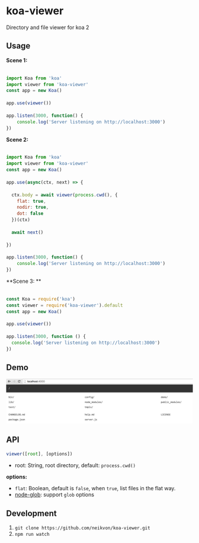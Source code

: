# koa-viewer
Directory and file viewer for koa 2


## Usage

**Scene 1:**
```js

import Koa from 'koa'
import viewer from 'koa-viewer'
const app = new Koa()

app.use(viewer())

app.listen(3000, function() {
    console.log('Server listening on http://localhost:3000')
})

```

**Scene 2:**
```js

import Koa from 'koa'
import viewer from 'koa-viewer'
const app = new Koa()

app.use(async(ctx, next) => {

  ctx.body = await viewer(process.cwd(), {
    flat: true,
    nodir: true,
    dot: false
  })(ctx)

  await next()

})

app.listen(3000, function() {
    console.log('Server listening on http://localhost:3000')
})

```

**Scene 3: **
```js

const Koa = require('koa')
const viewer = require('koa-viewer').default
const app = new Koa()

app.use(viewer())

app.listen(3000, function () {
  console.log('Server listening on http://localhost:3000')
})

```

## Demo

![](https://raw.githubusercontent.com/neikvon/koa-viewer/master/img/1.png)

## API

```js
viewer([root], [options])
```

- root: String, root directory, default: `process.cwd()`

**options:**

- `flat`: Boolean, default is `false`, when `true`, list files in the flat way.
- [node-glob](https://github.com/isaacs/node-glob): support `glob` options



## Development

1. `git clone https://github.com/neikvon/koa-viewer.git`
3. `npm run watch`
